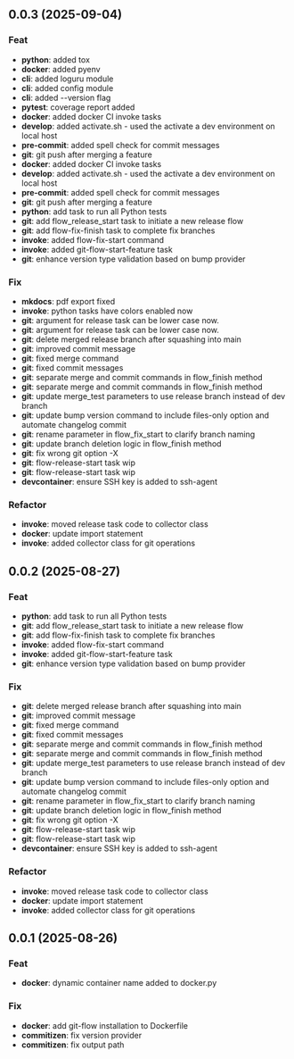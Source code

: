 ## 0.0.3 (2025-09-04)

### Feat

- **python**: added tox
- **docker**: added pyenv
- **cli**: added loguru module
- **cli**: added config module
- **cli**: added --version flag
- **pytest**: coverage report added
- **docker**: added docker CI invoke tasks
- **develop**: added activate.sh - used the activate a dev environment on local host
- **pre-commit**: added spell check for commit messages
- **git**: git push after merging a feature
- **docker**: added docker CI invoke tasks
- **develop**: added activate.sh - used the activate a dev environment on local host
- **pre-commit**: added spell check for commit messages
- **git**: git push after merging a feature
- **python**: add task to run all Python tests
- **git**: add flow_release_start task to initiate a new release flow
- **git**: add flow-fix-finish task to complete fix branches
- **invoke**: added flow-fix-start command
- **invoke**: added git-flow-start-feature task
- **git**: enhance version type validation based on bump provider

### Fix

- **mkdocs**: pdf export fixed
- **invoke**: python tasks have colors enabled now
- **git**: argument for release task can be lower case now.
- **git**: argument for release task can be lower case now.
- **git**: delete merged release branch after squashing into main
- **git**: improved commit message
- **git**: fixed merge command
- **git**: fixed commit messages
- **git**: separate merge and commit commands in flow_finish method
- **git**: separate merge and commit commands in flow_finish method
- **git**: update merge_test parameters to use release branch instead of dev branch
- **git**: update bump version command to include files-only option and automate changelog commit
- **git**: rename parameter in flow_fix_start to clarify branch naming
- **git**: update branch deletion logic in flow_finish method
- **git**: fix wrong git option -X
- **git**: flow-release-start task wip
- **git**: flow-release-start task wip
- **devcontainer**: ensure SSH key is added to ssh-agent

### Refactor

- **invoke**: moved release task code to collector class
- **docker**: update import statement
- **invoke**: added collector class for git operations

## 0.0.2 (2025-08-27)

### Feat

- **python**: add task to run all Python tests
- **git**: add flow_release_start task to initiate a new release flow
- **git**: add flow-fix-finish task to complete fix branches
- **invoke**: added flow-fix-start command
- **invoke**: added git-flow-start-feature task
- **git**: enhance version type validation based on bump provider

### Fix

- **git**: delete merged release branch after squashing into main
- **git**: improved commit message
- **git**: fixed merge command
- **git**: fixed commit messages
- **git**: separate merge and commit commands in flow_finish method
- **git**: separate merge and commit commands in flow_finish method
- **git**: update merge_test parameters to use release branch instead of dev branch
- **git**: update bump version command to include files-only option and automate changelog commit
- **git**: rename parameter in flow_fix_start to clarify branch naming
- **git**: update branch deletion logic in flow_finish method
- **git**: fix wrong git option -X
- **git**: flow-release-start task wip
- **git**: flow-release-start task wip
- **devcontainer**: ensure SSH key is added to ssh-agent

### Refactor

- **invoke**: moved release task code to collector class
- **docker**: update import statement
- **invoke**: added collector class for git operations

## 0.0.1 (2025-08-26)

### Feat

- **docker**: dynamic container name added to docker.py

### Fix

- **docker**: add git-flow installation to Dockerfile
- **commitizen**: fix version provider
- **commitizen**: fix output path
